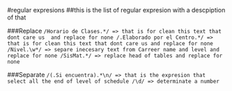 #regular expresions
##this is the list of regular expresion with a descpiption of that

###Replace
``
/Horario de Clases.*/ => that is for clean this text that dont care us  and replace for none
/.Elaborado por el Centro.*/ => that is for clean this text that dont care us and replace for none
/Nivel.\w*/ => separe inecesary text from Carreer name and level and replace for none
/SisMat.*/ => replace head of tables and replace for none
``

###Separate
``
/(.Si encuentra).*\n/ => that is the expresion that select all the end of level of schedule
/\d/ => determinate a number
``